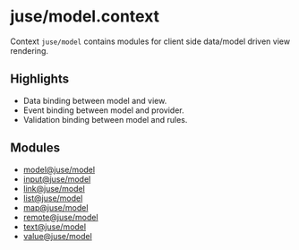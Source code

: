 # juse/model.context

Context `juse/model` contains modules for client side data/model driven view rendering.

## Highlights

* Data binding between model and view.
* Event binding between model and provider.
* Validation binding between model and rules.

## Modules

* [model@juse/model][model]
* [input@juse/model][input]
* [link@juse/model][link]
* [list@juse/model][list]
* [map@juse/model][map]
* [remote@juse/model][remote]
* [text@juse/model][text]
* [value@juse/model][value]

[model]:	../juse/model/model
[input]:	../juse/model/input
[link]:		../juse/model/link
[list]:		../juse/model/list
[map]:		../juse/model/map
[remote]:	../juse/model/remote
[text]:		../juse/model/text
[value]:	../juse/model/value
